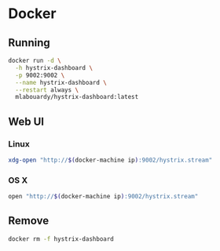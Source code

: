# Docker

## Running

```sh
docker run -d \
  -h hystrix-dashboard \
  -p 9002:9002 \
  --name hystrix-dashboard \
  --restart always \
  mlabouardy/hystrix-dashboard:latest
```

## Web UI

### Linux

```sh
xdg-open "http://$(docker-machine ip):9002/hystrix.stream"
```

### OS X

```sh
open "http://$(docker-machine ip):9002/hystrix.stream"
```

## Remove

```sh
docker rm -f hystrix-dashboard
```
